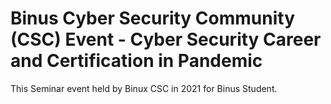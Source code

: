 # Binus Cyber Security Community (CSC) Event - Cyber Security Career and Certification in Pandemic

This Seminar event held by Binux CSC in 2021 for Binus Student. 